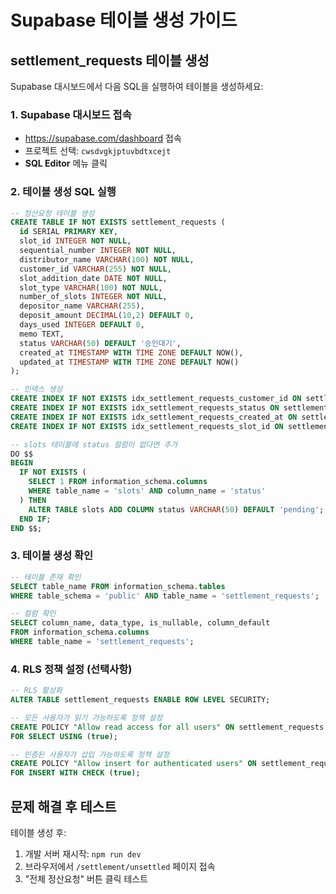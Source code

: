 # Supabase 테이블 생성 가이드

## settlement_requests 테이블 생성

Supabase 대시보드에서 다음 SQL을 실행하여 테이블을 생성하세요:

### 1. Supabase 대시보드 접속
- https://supabase.com/dashboard 접속
- 프로젝트 선택: `cwsdvgkjptuvbdtxcejt`
- **SQL Editor** 메뉴 클릭

### 2. 테이블 생성 SQL 실행
```sql
-- 정산요청 테이블 생성
CREATE TABLE IF NOT EXISTS settlement_requests (
  id SERIAL PRIMARY KEY,
  slot_id INTEGER NOT NULL,
  sequential_number INTEGER NOT NULL,
  distributor_name VARCHAR(100) NOT NULL,
  customer_id VARCHAR(255) NOT NULL,
  slot_addition_date DATE NOT NULL,
  slot_type VARCHAR(100) NOT NULL,
  number_of_slots INTEGER NOT NULL,
  depositor_name VARCHAR(255),
  deposit_amount DECIMAL(10,2) DEFAULT 0,
  days_used INTEGER DEFAULT 0,
  memo TEXT,
  status VARCHAR(50) DEFAULT '승인대기',
  created_at TIMESTAMP WITH TIME ZONE DEFAULT NOW(),
  updated_at TIMESTAMP WITH TIME ZONE DEFAULT NOW()
);

-- 인덱스 생성
CREATE INDEX IF NOT EXISTS idx_settlement_requests_customer_id ON settlement_requests(customer_id);
CREATE INDEX IF NOT EXISTS idx_settlement_requests_status ON settlement_requests(status);
CREATE INDEX IF NOT EXISTS idx_settlement_requests_created_at ON settlement_requests(created_at);
CREATE INDEX IF NOT EXISTS idx_settlement_requests_slot_id ON settlement_requests(slot_id);

-- slots 테이블에 status 컬럼이 없다면 추가
DO $$
BEGIN
  IF NOT EXISTS (
    SELECT 1 FROM information_schema.columns
    WHERE table_name = 'slots' AND column_name = 'status'
  ) THEN
    ALTER TABLE slots ADD COLUMN status VARCHAR(50) DEFAULT 'pending';
  END IF;
END $$;
```

### 3. 테이블 생성 확인
```sql
-- 테이블 존재 확인
SELECT table_name FROM information_schema.tables 
WHERE table_schema = 'public' AND table_name = 'settlement_requests';

-- 컬럼 확인
SELECT column_name, data_type, is_nullable, column_default
FROM information_schema.columns 
WHERE table_name = 'settlement_requests';
```

### 4. RLS 정책 설정 (선택사항)
```sql
-- RLS 활성화
ALTER TABLE settlement_requests ENABLE ROW LEVEL SECURITY;

-- 모든 사용자가 읽기 가능하도록 정책 설정
CREATE POLICY "Allow read access for all users" ON settlement_requests
FOR SELECT USING (true);

-- 인증된 사용자가 삽입 가능하도록 정책 설정
CREATE POLICY "Allow insert for authenticated users" ON settlement_requests
FOR INSERT WITH CHECK (true);
```

## 문제 해결 후 테스트

테이블 생성 후:
1. 개발 서버 재시작: `npm run dev`
2. 브라우저에서 `/settlement/unsettled` 페이지 접속
3. "전체 정산요청" 버튼 클릭 테스트




